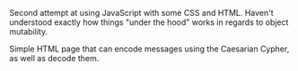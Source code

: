 Second attempt at using JavaScript with some CSS and HTML. Haven't understood exactly how things "under the hood" works in regards to object mutability.

Simple HTML page that can encode messages using the Caesarian Cypher, as well as decode them. 
